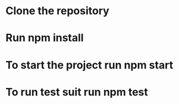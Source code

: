 # Clone the repository
# Run npm install
# To start the project run npm start
# To run test suit run npm test
